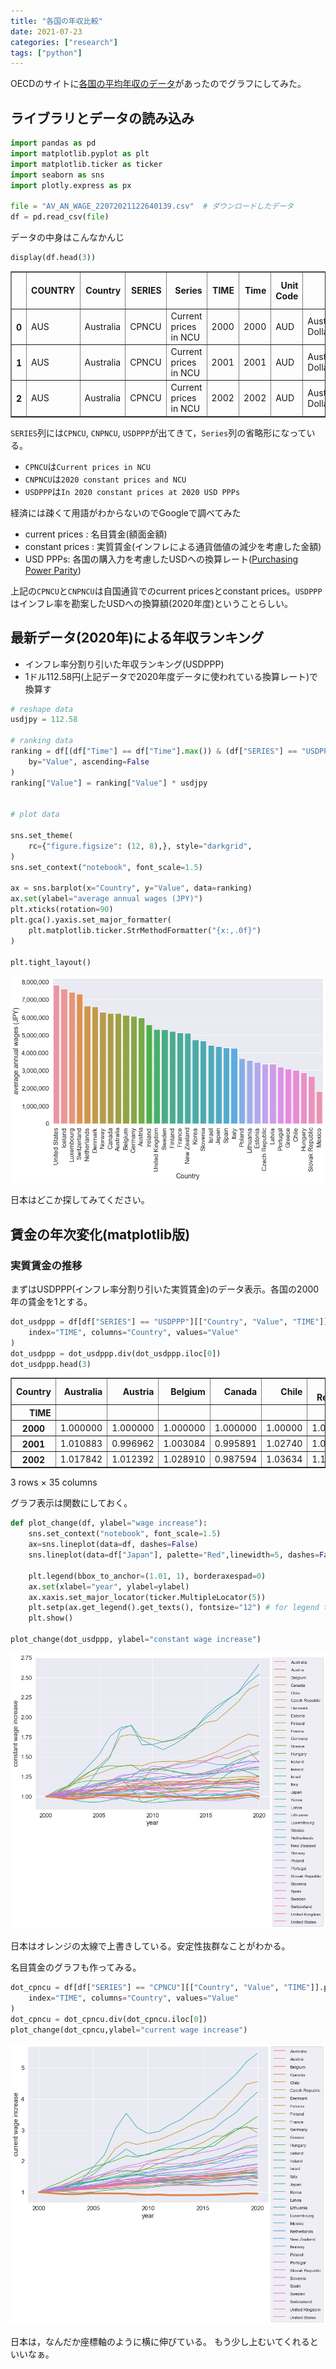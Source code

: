 ```yaml
---
title: "各国の年収比較"
date: 2021-07-23
categories: ["research"]
tags: ["python"]
---
```


OECDのサイトに[各国の平均年収のデータ](https://stats.oecd.org/Index.aspx?DataSetCode=RMW)があったのでグラフにしてみた。


## ライブラリとデータの読み込み


```python
import pandas as pd
import matplotlib.pyplot as plt
import matplotlib.ticker as ticker
import seaborn as sns
import plotly.express as px

file = "AV_AN_WAGE_22072021122640139.csv"  # ダウンロードしたデータ
df = pd.read_csv(file)
```

データの中身はこんなかんじ


```python
display(df.head(3))
```


<div>
<style scoped>
    .dataframe tbody tr th:only-of-type {
        vertical-align: middle;
    }

    .dataframe tbody tr th {
        vertical-align: top;
    }

    .dataframe thead th {
        text-align: right;
    }
</style>
<table border="1" class="dataframe">
  <thead>
    <tr style="text-align: right;">
      <th></th>
      <th>COUNTRY</th>
      <th>Country</th>
      <th>SERIES</th>
      <th>Series</th>
      <th>TIME</th>
      <th>Time</th>
      <th>Unit Code</th>
      <th>Unit</th>
      <th>PowerCode Code</th>
      <th>PowerCode</th>
      <th>Reference Period Code</th>
      <th>Reference Period</th>
      <th>Value</th>
      <th>Flag Codes</th>
      <th>Flags</th>
    </tr>
  </thead>
  <tbody>
    <tr>
      <th>0</th>
      <td>AUS</td>
      <td>Australia</td>
      <td>CPNCU</td>
      <td>Current prices in NCU</td>
      <td>2000</td>
      <td>2000</td>
      <td>AUD</td>
      <td>Australian Dollar</td>
      <td>0</td>
      <td>Units</td>
      <td>NaN</td>
      <td>NaN</td>
      <td>46286.111081</td>
      <td>NaN</td>
      <td>NaN</td>
    </tr>
    <tr>
      <th>1</th>
      <td>AUS</td>
      <td>Australia</td>
      <td>CPNCU</td>
      <td>Current prices in NCU</td>
      <td>2001</td>
      <td>2001</td>
      <td>AUD</td>
      <td>Australian Dollar</td>
      <td>0</td>
      <td>Units</td>
      <td>NaN</td>
      <td>NaN</td>
      <td>48366.628479</td>
      <td>NaN</td>
      <td>NaN</td>
    </tr>
    <tr>
      <th>2</th>
      <td>AUS</td>
      <td>Australia</td>
      <td>CPNCU</td>
      <td>Current prices in NCU</td>
      <td>2002</td>
      <td>2002</td>
      <td>AUD</td>
      <td>Australian Dollar</td>
      <td>0</td>
      <td>Units</td>
      <td>NaN</td>
      <td>NaN</td>
      <td>50109.137562</td>
      <td>NaN</td>
      <td>NaN</td>
    </tr>
  </tbody>
</table>
</div>


`SERIES`列には`CPNCU`, `CNPNCU`, `USDPPP`が出てきて，`Series`列の省略形になっている。

- `CPNCU`は`Current prices in NCU`
- `CNPNCU`は`2020 constant prices and NCU`
- `USDPPP`は`In 2020 constant prices at 2020 USD PPPs`

経済には疎くて用語がわからないのでGoogleで調べてみた
- current prices : 名目賃金(額面金額)
- constant prices : 実質賃金(インフレによる通貨価値の減少を考慮した金額)
- USD PPPs: 各国の購入力を考慮したUSDへの換算レート([Purchasing Power Parity](http://uis.unesco.org/en/glossary-term/purchasing-power-parity-ppp))

上記の`CPNCU`と`CNPNCU`は自国通貨でのcurrent pricesとconstant prices。`USDPPP`はインフレ率を勘案したUSDへの換算額(2020年度)ということらしい。

## 最新データ(2020年)による年収ランキング

- インフレ率分割り引いた年収ランキング(USDPPP)
- 1ドル112.58円(上記データで2020年度データに使われている換算レート)で換算す


```python
# reshape data
usdjpy = 112.58

# ranking data
ranking = df[(df["Time"] == df["Time"].max()) & (df["SERIES"] == "USDPPP")].sort_values(
    by="Value", ascending=False
)
ranking["Value"] = ranking["Value"] * usdjpy


# plot data

sns.set_theme(
    rc={"figure.figsize": (12, 8),}, style="darkgrid",
)
sns.set_context("notebook", font_scale=1.5)

ax = sns.barplot(x="Country", y="Value", data=ranking)
ax.set(ylabel="average annual wages (JPY)")
plt.xticks(rotation=90)
plt.gca().yaxis.set_major_formatter(
    plt.matplotlib.ticker.StrMethodFormatter("{x:,.0f}")
)

plt.tight_layout()
```

   
![png](output_7_0.png)
    
日本はどこか探してみてください。

## 賃金の年次変化(matplotlib版)
### 実質賃金の推移

まずはUSDPPP(インフレ率分割り引いた実質賃金)のデータ表示。各国の2000年の賃金を1とする。

```python
dot_usdppp = df[df["SERIES"] == "USDPPP"][["Country", "Value", "TIME"]].pivot(
    index="TIME", columns="Country", values="Value"
)
dot_usdppp = dot_usdppp.div(dot_usdppp.iloc[0])
dot_usdppp.head(3)
```


<div>
<style scoped>
    .dataframe tbody tr th:only-of-type {
        vertical-align: middle;
    }

    .dataframe tbody tr th {
        vertical-align: top;
    }

    .dataframe thead th {
        text-align: right;
    }
</style>
<table border="1" class="dataframe">
  <thead>
    <tr style="text-align: right;">
      <th>Country</th>
      <th>Australia</th>
      <th>Austria</th>
      <th>Belgium</th>
      <th>Canada</th>
      <th>Chile</th>
      <th>Czech Republic</th>
      <th>Denmark</th>
      <th>Estonia</th>
      <th>Finland</th>
      <th>France</th>
      <th>...</th>
      <th>Norway</th>
      <th>Poland</th>
      <th>Portugal</th>
      <th>Slovak Republic</th>
      <th>Slovenia</th>
      <th>Spain</th>
      <th>Sweden</th>
      <th>Switzerland</th>
      <th>United Kingdom</th>
      <th>United States</th>
    </tr>
    <tr>
      <th>TIME</th>
      <th></th>
      <th></th>
      <th></th>
      <th></th>
      <th></th>
      <th></th>
      <th></th>
      <th></th>
      <th></th>
      <th></th>
      <th></th>
      <th></th>
      <th></th>
      <th></th>
      <th></th>
      <th></th>
      <th></th>
      <th></th>
      <th></th>
      <th></th>
      <th></th>
    </tr>
  </thead>
  <tbody>
    <tr>
      <th>2000</th>
      <td>1.000000</td>
      <td>1.000000</td>
      <td>1.000000</td>
      <td>1.000000</td>
      <td>1.00000</td>
      <td>1.000000</td>
      <td>1.000000</td>
      <td>1.000000</td>
      <td>1.000000</td>
      <td>1.000000</td>
      <td>...</td>
      <td>1.000000</td>
      <td>1.000000</td>
      <td>1.000000</td>
      <td>1.000000</td>
      <td>1.000000</td>
      <td>1.000000</td>
      <td>1.000000</td>
      <td>1.000000</td>
      <td>1.000000</td>
      <td>1.000000</td>
    </tr>
    <tr>
      <th>2001</th>
      <td>1.010883</td>
      <td>0.996962</td>
      <td>1.003084</td>
      <td>0.995891</td>
      <td>1.02740</td>
      <td>1.051571</td>
      <td>1.006660</td>
      <td>1.034993</td>
      <td>1.005260</td>
      <td>1.006325</td>
      <td>...</td>
      <td>1.024379</td>
      <td>1.057132</td>
      <td>1.004056</td>
      <td>1.000000</td>
      <td>1.040772</td>
      <td>0.994779</td>
      <td>1.011863</td>
      <td>1.057034</td>
      <td>1.042075</td>
      <td>1.008469</td>
    </tr>
    <tr>
      <th>2002</th>
      <td>1.017842</td>
      <td>1.012392</td>
      <td>1.028910</td>
      <td>0.987594</td>
      <td>1.03634</td>
      <td>1.115248</td>
      <td>1.029816</td>
      <td>1.096847</td>
      <td>1.010661</td>
      <td>1.033491</td>
      <td>...</td>
      <td>1.066971</td>
      <td>1.054004</td>
      <td>1.003560</td>
      <td>1.051607</td>
      <td>1.043738</td>
      <td>0.999752</td>
      <td>1.025093</td>
      <td>1.077983</td>
      <td>1.058818</td>
      <td>1.016417</td>
    </tr>
  </tbody>
</table>
<p>3 rows × 35 columns</p>
</div>



グラフ表示は関数にしておく。


```python
def plot_change(df, ylabel="wage increase"):
    sns.set_context("notebook", font_scale=1.5)
    ax=sns.lineplot(data=df, dashes=False)
    sns.lineplot(data=df["Japan"], palette="Red",linewidth=5, dashes=False)

    plt.legend(bbox_to_anchor=(1.01, 1), borderaxespad=0)
    ax.set(xlabel="year", ylabel=ylabel)
    ax.xaxis.set_major_locator(ticker.MultipleLocator(5))
    plt.setp(ax.get_legend().get_texts(), fontsize="12") # for legend text
    plt.show()

plot_change(dot_usdppp, ylabel="constant wage increase")
```


    
![png](output_11_0.png)
    
日本はオレンジの太線で上書きしている。安定性抜群なことがわかる。

名目賃金のグラフも作ってみる。


```python
dot_cpncu = df[df["SERIES"] == "CPNCU"][["Country", "Value", "TIME"]].pivot(
    index="TIME", columns="Country", values="Value"
)
dot_cpncu = dot_cpncu.div(dot_cpncu.iloc[0])
plot_change(dot_cpncu,ylabel="current wage increase")
```
    
![png](output_13_0.png)

日本は，なんだか座標軸のように横に伸びている。
もう少し上むいてくれるといいなぁ。
